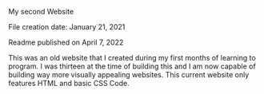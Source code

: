 My second Website

File creation date:
January 21, 2021

Readme published on April 7, 2022

This was an old website that I created during my first months of 
learning to program. I was thirteen at the time of building this 
and I am now capable of building way more visually appealing 
websites. This current website only features HTML and basic 
CSS Code. 

